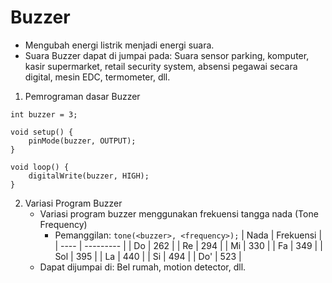 # Buzzer

- Mengubah energi listrik menjadi energi suara.
- Suara Buzzer dapat di jumpai pada: Suara sensor parking, komputer, kasir supermarket, retail security system, absensi pegawai secara digital, mesin EDC, termometer, dll. 

1. Pemrograman dasar Buzzer

```
int buzzer = 3;

void setup() {
    pinMode(buzzer, OUTPUT);
}

void loop() {
    digitalWrite(buzzer, HIGH);
}
```

2. Variasi Program Buzzer
    - Variasi program buzzer menggunakan frekuensi tangga nada (Tone Frequency)
        - Pemanggilan: `tone(<buzzer>, <frequency>);`
            | Nada | Frekuensi |
            | ---- | --------- |
            | Do   | 262       |
            | Re   | 294       |
            | Mi   | 330       |
            | Fa   | 349       |
            | Sol  | 395       |
            | La   | 440       |
            | Si   | 494       |
            | Do'  | 523       |
    - Dapat dijumpai di: Bel rumah, motion detector, dll.
